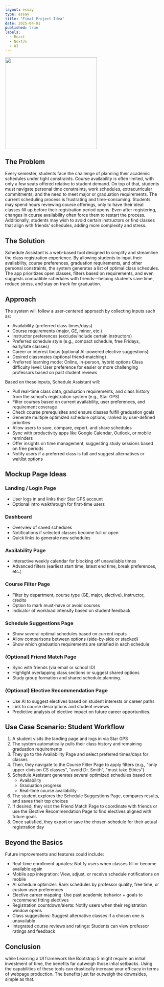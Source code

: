 ```yaml
---
layout: essay
type: essay
title: "Final Project Idea"
date: 2025-04-01
published: true
labels:
  - React
  - NextJs
  - AI
---
```

<img width="300px" class="rounded float-start pe-4" src="../img/sSchedule.png">

## The Problem
Every semester, students face the challenge of planning their academic schedules under tight constraints. Course availability is often limited, with only a few seats offered relative to student demand. On top of that, students must navigate personal time constraints, work schedules, extracurricular commitments, and the need to meet major or graduation requirements.
The current scheduling process is frustrating and time-consuming. Students may spend hours reviewing course offerings, only to have their ideal classes fill up before their registration period opens. Even after registering, changes in course availability often force them to restart the process. Additionally, students may wish to avoid certain instructors or find classes that align with friends’ schedules, adding more complexity and stress.


## The Solution
Schedule Assistant is a web-based tool designed to simplify and streamline the class registration experience. By allowing students to input their availability, course preferences, graduation requirements, and other personal constraints, the system generates a list of optimal class schedules. The app prioritizes open classes, filters based on requirements, and even suggests compatible schedules with friends—helping students save time, reduce stress, and stay on track for graduation.

## Approach
The system will follow a user-centered approach by collecting inputs such as:
* Availability (preferred class times/days)
* Course requirements (major, GE, minor, etc.)
* Instructor preferences (exclude/include certain instructors)
* Preferred schedule style (e.g., compact schedule, free Fridays, early/late classes)
* Career or interest focus (optional AI-powered elective suggestions)
* Desired classmates (optional friend-matching)
* Preferred learning mode: Online, in-person, hybrid options
Class difficulty level: User preference for easier or more challenging professors based on past student reviews


Based on these inputs, Schedule Assistant will:


* Pull real-time class data, graduation requirements, and class history from the school’s registration system (e.g., Star GPS)
* Filter courses based on current availability, user preferences, and requirement coverage
* Check course prerequisites and ensure classes fulfill graduation goals
* Generate multiple optimized schedule options, ranked by user-defined priorities
* Allow users to save, compare, export, and share schedules
* Sync with productivity apps like Google Calendar, Outlook, or mobile reminders
* Offer insights on time management, suggesting study sessions based on free periods
* Notify users if a preferred class is full and suggest alternatives or waitlist options

 
## Mockup Page Ideas
### Landing / Login Page
* User logs in and links their Star GPS account
* Optional intro walkthrough for first-time users
### Dashboard
* Overview of saved schedules
* Notifications if selected classes become full or open
* Quick links to generate new schedules
### Availability Page
* Interactive weekly calendar for blocking off unavailable times
* Advanced filters (earliest start time, latest end time, break preferences, etc.)
### Course Filter Page
* Filter by department, course type (GE, major, elective), instructor, credits
* Option to mark must-have or avoid courses
* Indicator of workload intensity based on student feedback.
### Schedule Suggestions Page
* Show several optimal schedules based on current inputs
* Allow comparisons between options (side-by-side or stacked)
* Show which graduation requirements are satisfied in each schedule
### (Optional) Friend Match Page
* Sync with friends (via email or school ID)
* Highlight overlapping class sections or suggest shared options
* Study group formation and shared schedule planning.
### (Optional) Elective Recommendation Page
* Use AI to suggest electives based on student interests or career paths
* Link to course descriptions and student reviews
* Predictive analysis of elective impact on future career opportunities.

##  Use Case Scenario: Student Workflow  

1. A student visits the landing page and logs in via Star GPS  
2. The system automatically pulls their class history and remaining graduation requirements  
3. They go to the Availability Page and select preferred times/days for classes  
4. Then, they navigate to the Course Filter Page to apply filters (e.g., "only upper-division CS classes", "avoid Dr. Smith", "must take Ethics")  
5. Schedule Assistant generates several optimized schedules based on:  
   * Availability  
   * Graduation progress  
   * Real-time course availability  
6. The student explores the Schedule Suggestions Page, compares results, and saves their top choices  
7. If desired, they visit the Friend Match Page to coordinate with friends or use the Elective Recommendation Page to find electives aligned with future goals  
8.  Once satisfied, they export or save the chosen schedule for their actual registration day  

## Beyond the Basics  
Future improvements and features could include:  

* Real-time enrollment updates: Notify users when classes fill or become available again  
* Mobile app integration: View, adjust, or receive schedule notifications on mobile  
* AI schedule optimizer: Rank schedules by professor quality, free time, or custom user preferences  
* Elective career mapping: Use past academic behavior + goals to recommend fitting electives  
* Registration countdown/alerts: Notify users when their registration window opens  
* Class suggestions: Suggest alternative classes if a chosen one is unavailable  
* Integrated course reviews and ratings: Students can view professor ratings and feedback  

## Conclusion
while Learning a UI framework like Bootstrap 5 might require an initial investment of time, the benefits far outweigh those intial setbacks. Using the capabilities of these tools can drastically increase your efficacy in terms of webpage production. The benefits just far outweigh the downsides, simple as that.
